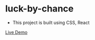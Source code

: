 # luck-by-chance
- This project is built using CSS, React 

[Live Demo](https://luck-by-chance-md.netlify.app/)
